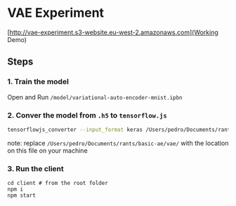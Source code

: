 # VAE Experiment

[http://vae-experiment.s3-website.eu-west-2.amazonaws.com](Working Demo)

## Steps

### 1. Train the model

Open and Run `/model/variational-auto-encoder-mnist.ipbn`

### 2. Conver the model from `.h5` to `tensorflow.js`

```bash
tensorflowjs_converter --input_format keras /Users/pedro/Documents/rants/basic-ae/vae/model/decoder_mlp_mnist.h5 /Users/pedro/Documents/rants/basic-ae/vae/model
```

note: replace `/Users/pedro/Documents/rants/basic-ae/vae/` with the location on this file on your machine

### 3. Run the client

```
cd client # from the root folder
npm i
npm start
```
